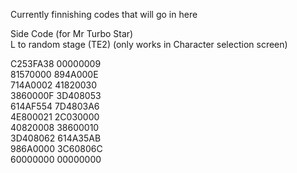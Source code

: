 Currently finnishing codes that will go in here




Side Code (for Mr Turbo Star)  
L to random stage (TE2)  (only works in Character selection screen)  

C253FA38 00000009  
81570000 894A000E  
714A0002 41820030  
3860000F 3D408053  
614AF554 7D4803A6  
4E800021 2C030000  
40820008 38600010  
3D408062 614A35AB  
986A0000 3C60806C  
60000000 00000000  
